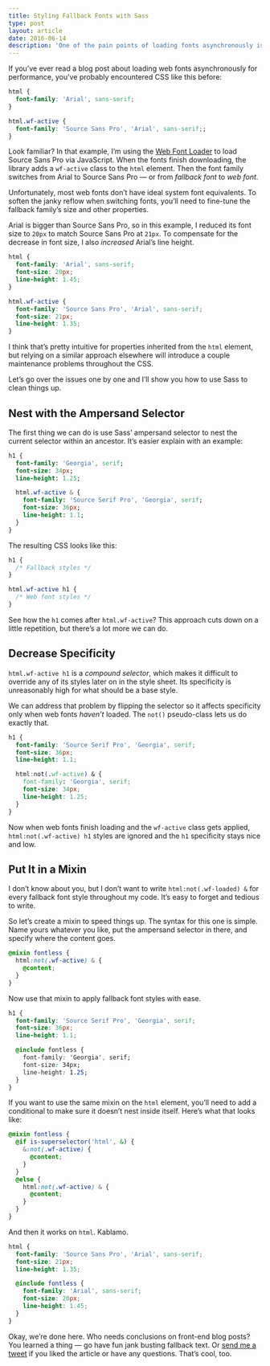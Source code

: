 ```yaml
---
title: Styling Fallback Fonts with Sass
type: post
layout: article
date: 2016-06-14
description: 'One of the pain points of loading fonts asynchronously is writing convoluted CSS for fallback styles. Fortunately, Sass can reduce the complexity needed to achieve great-looking typography when web fonts aren’t yet loaded.'
---
```


If you’ve ever read a blog post about loading web fonts asynchronously for performance, you’ve probably encountered CSS like this before:

~~~css
html {
  font-family: 'Arial', sans-serif;
}

html.wf-active {
  font-family: 'Source Sans Pro', 'Arial', sans-serif;;
}
~~~

Look familiar? In that example, I’m using the [Web Font Loader][web-font-loader] to load Source Sans Pro via JavaScript. When the fonts finish downloading, the library adds a `wf-active` class to the `html` element. Then the font family switches from Arial to Source Sans Pro — or from _fallback font_ to _web font_.

Unfortunately, most web fonts don’t have ideal system font equivalents. To soften the janky reflow when switching fonts, you’ll need to fine-tune the fallback family’s size and other properties.

Arial is bigger than Source Sans Pro, so in this example, I reduced its font size to `20px` to match Source Sans Pro at `21px`. To compensate for the decrease in font size, I also _increased_ Arial’s line height.

~~~css
html {
  font-family: 'Arial', sans-serif;
  font-size: 20px;
  line-height: 1.45;
}

html.wf-active {
  font-family: 'Source Sans Pro', 'Arial', sans-serif;
  font-size: 21px;
  line-height: 1.35;
}
~~~

I think that’s pretty intuitive for properties inherited from the `html` element, but relying on a similar approach elsewhere will introduce a couple maintenance problems throughout the CSS.

Let’s go over the issues one by one and I’ll show you how to use Sass to clean things up.

## Nest with the Ampersand Selector

The first thing we can do is use Sass’ ampersand selector to nest the current selector within an ancestor. It’s easier explain with an example:

~~~sass
h1 {
  font-family: 'Georgia', serif;
  font-size: 34px;
  line-height: 1.25;

  html.wf-active & {
    font-family: 'Source Serif Pro', 'Georgia', serif;
    font-size: 36px;
    line-height: 1.1;
  }
}
~~~

The resulting CSS looks like this:

~~~css
h1 {
  /* Fallback styles */
}

html.wf-active h1 {
  /* Web font styles */
}
~~~

See how the `h1` comes after `html.wf-active`? This approach cuts down on a little repetition, but there’s a lot more we can do.

## Decrease Specificity

`html.wf-active h1` is a _compound selector_, which makes it difficult to override any of its styles later on in the style sheet. Its specificity is unreasonably high for what should be a base style.

We can address that problem by flipping the selector so it affects specificity only when web fonts _haven’t_ loaded. The `not()` pseudo-class lets us do exactly that.

~~~css
h1 {
  font-family: 'Source Serif Pro', 'Georgia', serif;
  font-size: 36px;
  line-height: 1.1;

  html:not(.wf-active) & {
    font-family: 'Georgia', serif;
    font-size: 34px;
    line-height: 1.25;
  }
}
~~~

Now when web fonts finish loading and the `wf-active` class gets applied, `html:not(.wf-active) h1` styles are ignored and the `h1` specificity stays nice and low.

## Put It in a Mixin

I don’t know about you, but I don’t want to write `html:not(.wf-loaded) &` for every fallback font style throughout my code. It’s easy to forget and tedious to write.

So let’s create a mixin to speed things up. The syntax for this one is simple. Name yours whatever you like, put the ampersand selector in there, and specify where the content goes.

~~~scss
@mixin fontless {
  html:not(.wf-active) & {
    @content;
  }
}
~~~

Now use that mixin to apply fallback font styles with ease.

~~~css
h1 {
  font-family: 'Source Serif Pro', 'Georgia', serif;
  font-size: 36px;
  line-height: 1.1;

  @include fontless {
    font-family: 'Georgia', serif;
    font-size: 34px;
    line-height: 1.25;
  }
}
~~~

If you want to use the same mixin on the `html` element, you’ll need to add a conditional to make sure it doesn’t nest inside itself. Here’s what that looks like:

~~~scss
@mixin fontless {
  @if is-superselector('html', &) {
    &:not(.wf-active) {
      @content;
    }
  }
  @else {
    html:not(.wf-active) & {
      @content;
    }
  }
}
~~~

And then it works on `html`. Kablamo.

~~~scss
html {
  font-family: 'Source Sans Pro', 'Arial', sans-serif;
  font-size: 21px;
  line-height: 1.35;

  @include fontless {
    font-family: 'Arial', sans-serif;
    font-size: 20px;
    line-height: 1.45;
  }
}
~~~

Okay, we’re done here. Who needs conclusions on front-end blog posts? You learned a thing — go have fun jank busting fallback text. Or [send me a tweet][twitter] if you liked the article or have any questions. That’s cool, too.

[twitter]: https://twitter.com/johndjameson
[web-font-loader]: https://github.com/typekit/webfontloader
